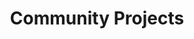 ---
title: Community Projects
description: >-
  Linaro Community Projects Division manages open source projects with open governance.
permalink: /community-projects/
layout: flow
js-package: projects
css_bundle: projects
layout: flow
jumbotron:
  class: projects_banner text-center
  title: Linaro Community Projects
  image: /assets/images/content/Dots_lines_datacenter_UNDER_2MB.jpg
flow:
  - row: container_row
    sections:
        - format: text
          text_content:
            text: |
                Linaro Community Projects Division manages open source projects with open governance.

                Open governance provides stakeholders in an open source project with transparent mechanisms for managing ecosystem contributions and project roadmaps. It gives a project freedom from one company’s ownership and agenda, which can be critical in driving wide adoption of a particular codebase, especially when investment is needed by those who want to deploy the code to enable their commercial offering. Open governance gives transparent rules about how the codebase will evolve and safeguards these investments.

                The Community Projects division was created to allow Linaro-hosted open source projects to become open-governance and make them more accessible. Linaro felt there needed to be a choice for new, cross-architecture, open source, open governance projects. While Linaro is a major player in the Arm ecosystem, community projects are intended to be cross-architecture.

                **The Community Projects Division currently hosts the following projects:**
        - format: custom_include
          source: components/community_projects_members.html
        - format: text
          text_content:
            text: |
                Membership of a particular Community Project is separate from Linaro membership and Linaro membership is not required. The project is controlled by the project board while Linaro provides legal and financial hosting and support.

                Any company is eligible to join a community project. For more information, please click on the relevant project.
---